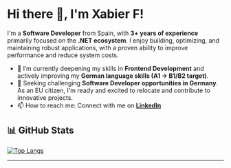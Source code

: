 # Hi there 👋, I'm Xabier F!

I'm a **Software Developer** from Spain, with **3+ years of experience** primarily focused on the **.NET ecosystem**. I enjoy building, optimizing, and maintaining robust applications, with a proven ability to improve performance and reduce system costs.

- 🔭 I’m currently deepening my skills in **Frontend Development** and actively improving my **German language skills (A1 -> B1/B2 target)**.
- 🎯 Seeking challenging **Software Developer opportunities in Germany**. As an EU citizen, I'm ready and excited to relocate and contribute to innovative projects.
- 📫 How to reach me: Connect with me on **[LinkedIn]([https://www.linkedin.com/in/xabierf/])**

## 📊 GitHub Stats

[![Top Langs](https://github-readme-stats.vercel.app/api/top-langs/?username=xabierfj&layout=compact&theme=radical)](https://github.com/anuraghazra/github-readme-stats)

---
